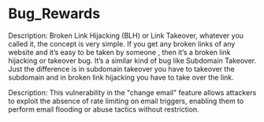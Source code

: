 # Bug_Rewards

Description:
Broken Link Hijacking (BLH) or Link Takeover, 
whatever you called it, the concept is very simple. 
If you get any broken links of any website and 
it’s easy to be taken by someone , 
then it’s a broken link hijacking or takeover bug. 
It’s a similar kind of bug like Subdomain Takeover. 
Just the difference is in subdomain takeover you have 
to takeover the subdomain and in broken link hijacking 
you have to take over the link.


Description: 
This vulnerability in the "change email" feature allows 
attackers to exploit the absence of rate limiting on 
email triggers, enabling them to perform email flooding 
or abuse tactics without restriction.
